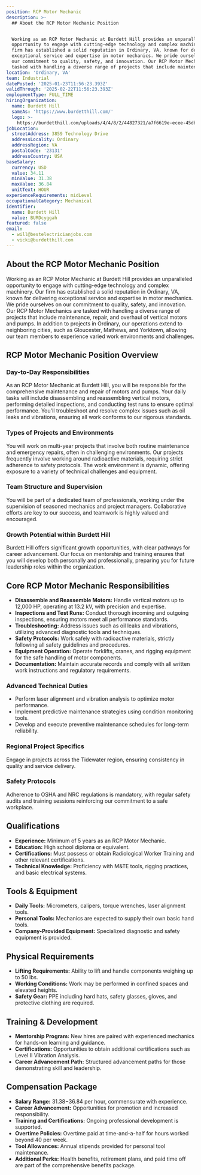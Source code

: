 ```yaml
---
position: RCP Motor Mechanic
description: >-
  ## About the RCP Motor Mechanic Position


  Working as an RCP Motor Mechanic at Burdett Hill provides an unparalleled
  opportunity to engage with cutting-edge technology and complex machinery. Our
  firm has established a solid reputation in Ordinary, VA, known for delivering
  exceptional service and expertise in motor mechanics. We pride ourselves on
  our commitment to quality, safety, and innovation. Our RCP Motor Mechanics are
  tasked with handling a diverse range of projects that include maintenance...
location: 'Ordinary, VA'
team: Industrial
datePosted: '2025-01-23T11:56:23.393Z'
validThrough: '2025-02-22T11:56:23.393Z'
employmentType: FULL_TIME
hiringOrganization:
  name: Burdett Hill
  sameAs: 'https://www.burdetthill.com/'
  logo: >-
    https://burdetthill.com/uploads/4/4/8/2/44827321/a7f6619e-ecee-45db-ac13-7b1bffe6602c-4-5005-c.jpeg
jobLocation:
  streetAddress: 3859 Technology Drive
  addressLocality: Ordinary
  addressRegion: VA
  postalCode: '23131'
  addressCountry: USA
baseSalary:
  currency: USD
  value: 34.11
  minValue: 31.38
  maxValue: 36.84
  unitText: HOUR
experienceRequirements: midLevel
occupationalCategory: Mechanical
identifier:
  name: Burdett Hill
  value: BURDcyggah
featured: false
email:
  - will@bestelectricianjobs.com
  - vicki@burdetthill.com
---
```




## About the RCP Motor Mechanic Position

Working as an RCP Motor Mechanic at Burdett Hill provides an unparalleled opportunity to engage with cutting-edge technology and complex machinery. Our firm has established a solid reputation in Ordinary, VA, known for delivering exceptional service and expertise in motor mechanics. We pride ourselves on our commitment to quality, safety, and innovation. Our RCP Motor Mechanics are tasked with handling a diverse range of projects that include maintenance, repair, and overhaul of vertical motors and pumps. In addition to projects in Ordinary, our operations extend to neighboring cities, such as Gloucester, Mathews, and Yorktown, allowing our team members to experience varied work environments and challenges.

## RCP Motor Mechanic Position Overview

### Day-to-Day Responsibilities

As an RCP Motor Mechanic at Burdett Hill, you will be responsible for the comprehensive maintenance and repair of motors and pumps. Your daily tasks will include disassembling and reassembling vertical motors, performing detailed inspections, and conducting test runs to ensure optimal performance. You'll troubleshoot and resolve complex issues such as oil leaks and vibrations, ensuring all work conforms to our rigorous standards.

### Types of Projects and Environments

You will work on multi-year projects that involve both routine maintenance and emergency repairs, often in challenging environments. Our projects frequently involve working around radioactive materials, requiring strict adherence to safety protocols. The work environment is dynamic, offering exposure to a variety of technical challenges and equipment.

### Team Structure and Supervision

You will be part of a dedicated team of professionals, working under the supervision of seasoned mechanics and project managers. Collaborative efforts are key to our success, and teamwork is highly valued and encouraged.

### Growth Potential within Burdett Hill

Burdett Hill offers significant growth opportunities, with clear pathways for career advancement. Our focus on mentorship and training ensures that you will develop both personally and professionally, preparing you for future leadership roles within the organization.

## Core RCP Motor Mechanic Responsibilities

- **Disassemble and Reassemble Motors:** Handle vertical motors up to 12,000 HP, operating at 13.2 kV, with precision and expertise.
- **Inspections and Test Runs:** Conduct thorough incoming and outgoing inspections, ensuring motors meet all performance standards.
- **Troubleshooting:** Address issues such as oil leaks and vibrations, utilizing advanced diagnostic tools and techniques.
- **Safety Protocols:** Work safely with radioactive materials, strictly following all safety guidelines and procedures.
- **Equipment Operation:** Operate forklifts, cranes, and rigging equipment for the safe handling of motor components.
- **Documentation:** Maintain accurate records and comply with all written work instructions and regulatory requirements.

### Advanced Technical Duties

- Perform laser alignment and vibration analysis to optimize motor performance.
- Implement predictive maintenance strategies using condition monitoring tools.
- Develop and execute preventive maintenance schedules for long-term reliability.

### Regional Project Specifics

Engage in projects across the Tidewater region, ensuring consistency in quality and service delivery.

### Safety Protocols

Adherence to OSHA and NRC regulations is mandatory, with regular safety audits and training sessions reinforcing our commitment to a safe workplace.

## Qualifications

- **Experience:** Minimum of 5 years as an RCP Motor Mechanic.
- **Education:** High school diploma or equivalent.
- **Certifications:** Must possess or obtain Radiological Worker Training and other relevant certifications.
- **Technical Knowledge:** Proficiency with M&TE tools, rigging practices, and basic electrical systems.

## Tools & Equipment

- **Daily Tools:** Micrometers, calipers, torque wrenches, laser alignment tools.
- **Personal Tools:** Mechanics are expected to supply their own basic hand tools.
- **Company-Provided Equipment:** Specialized diagnostic and safety equipment is provided.

## Physical Requirements

- **Lifting Requirements:** Ability to lift and handle components weighing up to 50 lbs.
- **Working Conditions:** Work may be performed in confined spaces and elevated heights.
- **Safety Gear:** PPE including hard hats, safety glasses, gloves, and protective clothing are required.

## Training & Development

- **Mentorship Program:** New hires are paired with experienced mechanics for hands-on learning and guidance.
- **Certifications:** Opportunities to obtain additional certifications such as Level II Vibration Analysis.
- **Career Advancement Path:** Structured advancement paths for those demonstrating skill and leadership.

## Compensation Package

- **Salary Range:** $31.38-$36.84 per hour, commensurate with experience.
- **Career Advancement:** Opportunities for promotion and increased responsibility.
- **Training and Certifications:** Ongoing professional development is supported.
- **Overtime Policies:** Overtime paid at time-and-a-half for hours worked beyond 40 per week.
- **Tool Allowances:** Annual stipends provided for personal tool maintenance.
- **Additional Perks:** Health benefits, retirement plans, and paid time off are part of the comprehensive benefits package.